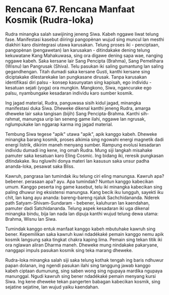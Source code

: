 # Rencana 67. Rencana Manfaat Kosmik (Rudra-loka)

Rudra minangka salah sawijining jeneng Siwa. Kabeh nggawe liwat telung fase. Manifestasi kasebut diiringi pangopènan wujud sing muncul lan mesthi diakhiri karo disintegrasi utawa karusakan. Telung proses iki - penciptaan, pangopènan (pengawetan) lan karusakan - ditindakake dening telung kekuwatane Kang Mahakuwasa, sing ora digawe dening sapa wae, nanging nggawe kabeh. Saka kersane lair Sang Pencipta (Brahma), Sang Pemelihara (Wisnu) lan Pangrusak (Shiva). Telu pasukan iki saling gumantung lan saling gegandhengan. Titah dumadi saka kersane Gusti, kanthi kersane sing diciptakake dilestarekake lan pungkasane dirusak. Tanpa karusakan identifikasi diri palsu - konsep kasunyatan sing kapisah, ego individu - kesatuan sejati (yoga) ora mungkin. Mangkono, Siwa, ngancurake ego palsu, nyambungake kesadaran individu karo sumber kosmik.

Ing jagad material, Rudra, panguwasa sisih kidul jagad, minangka manifestasi duka Siwa. Dheweke dikenal kanthi jeneng Rudra, amarga dheweke lair saka tangisan (bijih) Sang Pencipta-Brahma. Kanthi sih-rahmat, manungsa urip lan seneng game ilahi, nggawe lan ngrusak, nglumpukake lan nggarap karma ing jagad material.

Tembung Siwa tegese "apik" utawa "apik", apik kanggo kabeh. Dheweke minangka barang kosmik, proses alkimia sing ngowahi energi magnetik dadi energi listrik, dikirim maneh menyang sumber. Rampung evolusi kesadaran individu dumadi ing kene, ing omah Rudra. Mung siji langkah misahake pamuter saka kesatuan karo Eling Cosmic. Ing bidang iki, reresik pungkasan ditindakake. Iku ngluwihi donya materi lan kasusun saka unsur padha ananda-loka, pesawat saka Bliss.

Kawruh, pangrasa lan tumindak iku telung ciri eling manungsa. Kawruh apa? bebener. perasaan apa? ayu. Apa tumindak? Nuntun kanggo kabecikan umum. Kanggo peserta ing game kasebut, telu iki minangka kabecikan sing paling dhuwur ing eksistensi manungsa. Kang becik iku lungguh, sayekti iku chit, lan kang ayu ananda: bareng-bareng njaluk Sachchidananda. Nderek path Satyam-Shivam-Sundaram - bebener, kaluhuran lan kaendahan, pamuter dadi Satchidananda. Telung aspek kesadaran iki uga dikenal minangka bindu, bija lan nada lan dipuja kanthi wujud telung dewa utama: Brahma, Wisnu lan Siwa.

Tumindak kanggo entuk manfaat kanggo kabeh mbutuhake kawruh sing bener. Kepemilikan saka kawruh kuwi ndadékaké pemain kanggo nemu apik kosmik langsung saka tingkat chakra kaping lima. Pemain sing tekan titik iki ora nglawan aliran Dharma maneh. Dheweke mung nindakake pakaryane, nanggapi impuls pasukan kosmik sing teka marang dheweke.

Rudra-loka minangka salah siji saka telung kothak tengah ing baris ndhuwur papan dolanan, ing ngendi pasukan ilahi sing tanggung jawab kanggo kabeh ciptaan dumunung, sing saben wong sing ngupaya mardika ngupaya manunggal. Ngudi kawruh sing bener ndadékaké pemain menyang kursi Siwa. Ing kene dheweke tekan pangerten babagan kabecikan kosmik, sing sejatine sejatine, lan wujud yaiku kaendahan.
